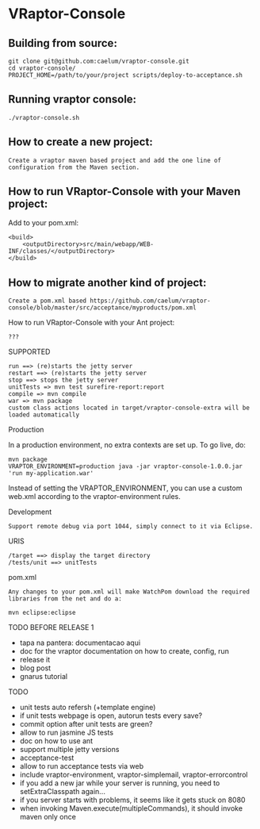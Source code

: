 VRaptor-Console
===============

Building from source:
---------------------
    git clone git@github.com:caelum/vraptor-console.git
    cd vraptor-console/
    PROJECT_HOME=/path/to/your/project scripts/deploy-to-acceptance.sh


Running vraptor console:
------------------------

    ./vraptor-console.sh

How to create a new project:
----------------------------

	Create a vraptor maven based project and add the one line of configuration from the Maven section.
	
How to run VRaptor-Console with your Maven project:
---------------------------------------------------

Add to your pom.xml:

	<build>
		<outputDirectory>src/main/webapp/WEB-INF/classes/</outputDirectory>
	</build>


How to migrate another kind of project:
---------------------------------------

	Create a pom.xml based https://github.com/caelum/vraptor-console/blob/master/src/acceptance/myproducts/pom.xml

How to run VRaptor-Console with your Ant project:

	???


SUPPORTED

	run ==> (re)starts the jetty server
	restart ==> (re)starts the jetty server
	stop ==> stops the jetty server
	unitTests => mvn test surefire-report:report
	compile => mvn compile
	war => mvn package
	custom class actions located in target/vraptor-console-extra will be loaded automatically 
	
Production

In a production environment, no extra contexts are set up.
To go live, do:

	mvn package
	VRAPTOR_ENVIRONMENT=production java -jar vraptor-console-1.0.0.jar 'run my-application.war'
	
Instead of setting the VRAPTOR_ENVIRONMENT, you can use a custom web.xml according to the vraptor-environment rules.


Development

	Support remote debug via port 1044, simply connect to it via Eclipse.
	
URIS

	/target ==> display the target directory
	/tests/unit ==> unitTests
	
	
pom.xml

	Any changes to your pom.xml will make WatchPom download the required libraries from the net and do a:
	
	mvn eclipse:eclipse

TODO BEFORE RELEASE 1
- tapa na pantera: documentacao aqui
- doc for the vraptor documentation on how to create, config, run
- release it
- blog post
- gnarus tutorial

TODO
- unit tests auto refersh (+template engine)
- if unit tests webpage is open, autorun tests every save?
- commit option after unit tests are green?
- allow to run jasmine JS tests
- doc on how to use ant
- support multiple jetty versions
- acceptance-test
- allow to run acceptance tests via web
- include vraptor-environment, vraptor-simplemail, vraptor-errorcontrol
- if you add a new jar while your server is running, you need to setExtraClasspath again...
- if you server starts with problems, it seems like it gets stuck on 8080
- when invoking Maven.execute(multipleCommands), it should invoke maven only once
